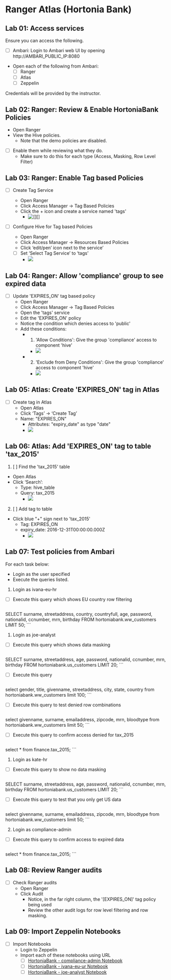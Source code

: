 # Ranger Atlas (Hortonia Bank)

## Lab 01: Access services

Ensure you can access the following.

- [ ] Ambari: Login to Ambari web UI by opening http://AMBARI_PUBLIC_IP:8080
- Open each of the following from Ambari:
  - [ ] Ranger
  - [ ] Atlas
  - [ ] Zeppelin

Credentials will be provided by the instructor.

## Lab 02: Ranger: Review & Enable HortoniaBank Policies

- Open Ranger
- View the Hive policies.
  - Note that the demo policies are disabled.
- [ ] Enable them while reviewing what they do.
  - Make sure to do this for each type (Access, Masking, Row Level Filter)

## Lab 03: Ranger: Enable Tag based Policies

- [ ] Create Tag Service
  - Open Ranger
  - Click Access Manager -> Tag Based Policies
  - Click the + icon and create a service named 'tags'
    - ![[][]](./media/creenshot-ranger-add-tag-service.png)

- [ ] Configure Hive for Tag based Policies
  - Open Ranger
  - Click Access Manager -> Resources Based Policies
  - Click ‘edit/pen’ icon next to the service’
  - [ ] Set ‘Select Tag Service’ to ‘tags’
    - ![](./media/screenshot-ranger-configure-hive-tag-service.png)

## Lab 04: Ranger: Allow 'compliance' group to see expired data

- [ ] Update 'EXPIRES_ON' tag based policy
  - Open Ranger
  - Click Access Manager -> Tag Based Policies
  - Open the 'tags' service
  - Edit the 'EXPIRES_ON' policy
  - Notice the condition which denies access to 'public'
  - Add these conditions:
    - 1. 'Allow Conditions': Give the group 'compliance' access to component 'hive'
      - ![](./media/screenshot-ranger-add-tag-condition1.png)
    - 2. 'Exclude from Deny Conditions': Give the group 'compliance' access to component 'hive'
      - ![](./media/screenshot-ranger-add-tag-condition1.png)

## Lab 05: Atlas: Create 'EXPIRES_ON' tag in Atlas

- [ ] Create tag in Atlas
  - Open Atlas
  - Click ‘Tags’ -> ‘Create Tag’
  - Name: "EXPIRES_ON"
    - Attributes: "expiry_date" as type "date"
    - ![](./media/screenshot-atlas-create-tag-expireson.png)

## Lab 06: Atlas: Add 'EXPIRES_ON' tag to table 'tax_2015'

1. [ ] Find the 'tax_2015' table
  - Open Atlas
  - Click ‘Search’:
    - Type: hive_table
    - Query: tax_2015
      - ![](media/screenshot-atlas-tax2015-search.png)
2. [ ] Add tag to table
  - Click blue "+" sign next to 'tax_2015'
    - Tag: EXPIRES_ON
    - expiry_date: 2016-12-31T00:00:00.000Z
      - ![](media/screenshot-atlas-tax2015-tag.png)

## Lab 07: Test policies from Ambari

For each task below:
- Login as the user specified
- Execute the queries listed.

1. Login as ivana-eu-hr
  - [ ] Execute this query which shows EU country row filtering
    ```
SELECT surname, streetaddress, country, countryfull, age, password, nationalid, ccnumber, mrn, birthday
FROM hortoniabank.ww_customers LIMIT 50;
    ```

1. Login as joe-analyst
  - [ ] Execute this query which shows data masking
    ```
SELECT surname, streetaddress, age, password, nationalid, ccnumber, mrn, birthday
FROM hortoniabank.us_customers LIMIT 20;
    ```
  - [ ] Execute this query
    ```
select gender, title, givenname, streetaddress, city, state, country from hortoniabank.ww_customers
limit 100;
    ```
  - [ ] Execute this query to test denied row combinations
    ```
select givenname, surname, emailaddress, zipcode, mrn, bloodtype
from hortoniabank.ww_customers
limit 50;
    ```
  - [ ] Execute this query to confirm access denied for tax_2015
    ```
select * from finance.tax_2015;
    ```

1. Login as kate-hr
  - [ ] Execute this query to show no data masking
    ```
SELECT surname, streetaddress, age, password, nationalid, ccnumber, mrn, birthday
FROM hortoniabank.us_customers LIMIT 20;
    ```
  - [ ] Execute this query to test that you only get US data
    ```
select givenname, surname, emailaddress, zipcode, mrn, bloodtype
from hortoniabank.ww_customers
limit 50;
    ```

2.	Login as compliance-admin
- [ ] Execute this query to confirm access to expired data
    ```
select * from finance.tax_2015;
    ```

## Lab 08: Review Ranger audits

- [ ] Check Ranger audits
  - Open Ranger
  - Click Audit
    - Notice, in the far right column, the '[EXPIRES_ON]' tag policy being used
    - Review the other audit logs for row level filtering and row masking.

## Lab 09: Import Zeppelin Notebooks

- [ ] Import Notebooks
  - Login to Zeppelin
  - Import each of these notebooks using URL
    - [ ] [HortoniaBank - compliance-admin Notebook](https://raw.githubusercontent.com/seanorama/masterclass/master/ranger-atlas/Notebooks/HortoniaBank%20-%20Compliance%20Admin%20View.json)
    - [ ] [HortoniaBank - ivana-eu-ur Notebook](https://raw.githubusercontent.com/seanorama/masterclass/master/ranger-atlas/Notebooks/HortoniaBank%20-%20Ivana%20EU%20HR.json)
    - [ ] [HortoniaBank - joe-analyst Notebook](https://raw.githubusercontent.com/seanorama/masterclass/master/ranger-atlas/Notebooks/HortoniaBank%20-%20Joe%20Analyst.json)
